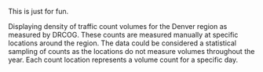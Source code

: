 This is just for fun. 

Displaying density of traffic count volumes for the Denver region as measured by DRCOG. These counts are measured manually at specific locations around the region.  The data could be considered a statistical sampling of counts as the locations do not measure volumes throughout the year.  Each count location represents a volume count for a specific day.


